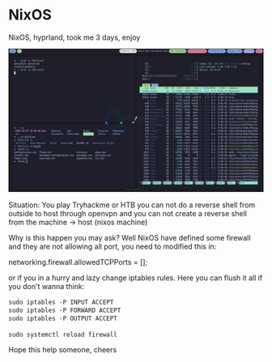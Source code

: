 # NixOS
NixOS, hyprland, took me 3 days, enjoy

![pkgs.nix](https://raw.githubusercontent.com/phulelouch/NixOS/main/20230227_19h07m12s_grim.png)


Situation: You play Tryhackme or HTB you can not do a reverse shell from outside to host through openvpn and you can not create a reverse shell from the machine -> host (nixos machine)

Why is this happen you may ask? Well NixOS have defined some firewall and they are not allowing all port, you need to modified this in:

networking.firewall.allowedTCPPorts = [];

or if you in a hurry and lazy change iptables rules. Here you can flush it all if you don't wanna think:
```
sudo iptables -P INPUT ACCEPT
sudo iptables -P FORWARD ACCEPT
sudo iptables -P OUTPUT ACCEPT

sudo systemctl reload firewall 
```
Hope this help someone, cheers
